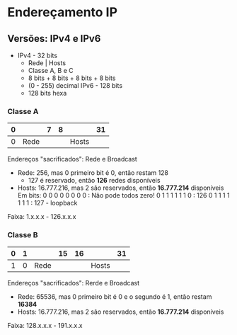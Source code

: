 # Endereçamento IP
## Versões: IPv4 e IPv6

- IPv4 - 32 bits
	- Rede | Hosts
	- Classe A, B e C
	- 8 bits + 8 bits + 8 bits + 8 bits
	- (0 - 255) decimal
IPv6 - 128 bits
	- 128 bits hexa

### Classe A

| 0 |  | 7 | 8 |  | 31
|--|--|--|--|--|--|
| 0| Rede |  |  | Hosts |  |

Endereços "sacrificados": Rede e Broadcast
- Rede: 256, mas 0 primeiro bit é 0, então restam 128
	- 127 é reservado, então **126** redes disponíveis
- Hosts: 16.777.216, mas 2 são reservados, então **16.777.214** disponíveis
Em bits:
0 0 0 0 0 0 0 0 : Não pode todos zero!
0 1 1 1 1 1 1 0 : 126
0 1 1 1 1 1 1 1 : 127 - loopback

Faixa: 1.x.x.x - 126.x.x.x

### Classe B

| 0 | 1 |  | 15 | 16 |  | 31
|--|--|--|--|--|--|--|
| 1| 0 |  Rede |  |  | Hosts |  |

Endereços "sacrificados": Rerde e Broadcast
- Rede: 65536, mas 0 primeiro bit é 0 e o segundo é 1, então restam **16384**
- Hosts: 16.777.216, mas 2 são reservados, então **16.777.214** disponíveis

Faixa: 128.x.x.x - 191.x.x.x
<!--stackedit_data:
eyJoaXN0b3J5IjpbMjA1MTU4OTkxOCwtMjk2MzM4NjcxLC0xOD
cyNTk0OTM2XX0=
-->